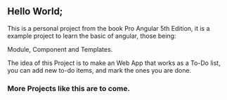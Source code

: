 ## Hello World;

This is a personal project from the book Pro Angular 5th Edition, it is a example project to learn the basic of angular, those being:

Module, Component and Templates.

The idea of this Project is to make an Web App that works as a To-Do list, you can add new to-do items, and mark the ones you are done.

### More Projects like this are to come.
